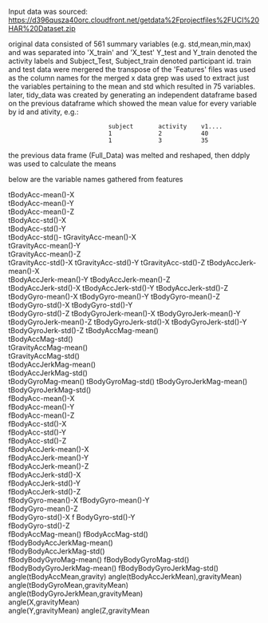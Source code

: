 Input data was sourced:
https://d396qusza40orc.cloudfront.net/getdata%2Fprojectfiles%2FUCI%20HAR%20Dataset.zip 

original data consisted of 561 summary variables (e.g. std,mean,min,max) and was separated into 'X_train' and 'X_test' 
Y_test and Y_train denoted the activity labels and Subject_Test, Subject_train denoted participant id. 
train and test data were mergered 
the transpose of the 'Features' files was used as the column names for the merged x data
grep was used to extract just the variables pertaining to the mean and std which resulted in 75 variables.
later, tidy_data was created by generating an independent dataframe based on the previous dataframe which 
showed the mean value for every variable by id and ativity, e.g.:

                                subject       activity    v1....
                                1             2           40
                                1             3           35
the previous data frame (Full_Data) was melted and reshaped, then ddply was used to calculate the means



below are the variable names gathered from features

tBodyAcc-mean()-X	
tBodyAcc-mean()-Y	
tBodyAcc-mean()-Z	
tBodyAcc-std()-X	
tBodyAcc-std()-Y	
tBodyAcc-std()-	
tGravityAcc-mean()-X	
tGravityAcc-mean()-Y	
tGravityAcc-mean()-Z	
tGravityAcc-std()-X	
tGravityAcc-std()-Y	
tGravityAcc-std()-Z	
tBodyAccJerk-mean()-X	
tBodyAccJerk-mean()-Y
tBodyAccJerk-mean()-Z	
tBodyAccJerk-std()-X
tBodyAccJerk-std()-Y
tBodyAccJerk-std()-Z	
tBodyGyro-mean()-X
tBodyGyro-mean()-Y
tBodyGyro-mean()-Z
tBodyGyro-std()-X
tBodyGyro-std()-Y	
tBodyGyro-std()-Z
tBodyGyroJerk-mean()-X
tBodyGyroJerk-mean()-Y
tBodyGyroJerk-mean()-Z
tBodyGyroJerk-std()-X
tBodyGyroJerk-std()-Y	
tBodyGyroJerk-std()-Z
tBodyAccMag-mean()	
tBodyAccMag-std()	
tGravityAccMag-mean()	
tGravityAccMag-std()	
tBodyAccJerkMag-mean()	
tBodyAccJerkMag-std()	
tBodyGyroMag-mean()
tBodyGyroMag-std()
tBodyGyroJerkMag-mean()	
tBodyGyroJerkMag-std()	
fBodyAcc-mean()-X	
fBodyAcc-mean()-Y	
fBodyAcc-mean()-Z	
fBodyAcc-std()-X	
fBodyAcc-std()-Y	
fBodyAcc-std()-Z	
fBodyAccJerk-mean()-X	
fBodyAccJerk-mean()-Y	
fBodyAccJerk-mean()-Z	
fBodyAccJerk-std()-X	
fBodyAccJerk-std()-Y	
fBodyAccJerk-std()-Z	
fBodyGyro-mean()-X
fBodyGyro-mean()-Y	
fBodyGyro-mean()-Z	
fBodyGyro-std()-X	f
BodyGyro-std()-Y	
fBodyGyro-std()-Z	
fBodyAccMag-mean()
fBodyAccMag-std()	
fBodyBodyAccJerkMag-mean()	
fBodyBodyAccJerkMag-std()	
fBodyBodyGyroMag-mean()
fBodyBodyGyroMag-std()	
fBodyBodyGyroJerkMag-mean()
fBodyBodyGyroJerkMag-std()	
angle(tBodyAccMean,gravity)
angle(tBodyAccJerkMean),gravityMean)
angle(tBodyGyroMean,gravityMean)	
angle(tBodyGyroJerkMean,gravityMean)	
angle(X,gravityMean)	
angle(Y,gravityMean)
angle(Z,gravityMean
